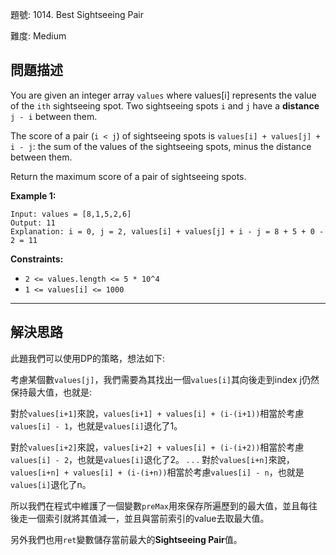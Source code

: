 題號: 1014. Best Sightseeing Pair

難度: Medium

## 問題描述

You are given an integer array `values` where values[i] represents the value of the `ith` sightseeing spot. Two sightseeing spots `i` and `j` have a **distance** `j - i` between them.

The score of a pair (`i < j`) of sightseeing spots is `values[i] + values[j] + i - j`: the sum of the values of the sightseeing spots, minus the distance between them.

Return the maximum score of a pair of sightseeing spots.

**Example 1:**

```
Input: values = [8,1,5,2,6]
Output: 11
Explanation: i = 0, j = 2, values[i] + values[j] + i - j = 8 + 5 + 0 - 2 = 11
```

**Constraints:**

- `2 <= values.length <= 5 * 10^4`
- `1 <= values[i] <= 1000`

---
## 解決思路

此題我們可以使用DP的策略，想法如下:

考慮某個數`values[j]`，我們需要為其找出一個`values[i]`其向後走到index j仍然保持最大值，也就是:

對於`values[i+1]`來說，`values[i+1] + values[i] + (i-(i+1))`相當於考慮`values[i] - 1`，也就是`values[i]`退化了1。

對於`values[i+2]`來說，`values[i+2] + values[i] + (i-(i+2))`相當於考慮`values[i] - 2`，也就是`values[i]`退化了2。
.
.
.
對於`values[i+n]`來說，`values[i+n] + values[i] + (i-(i+n))`相當於考慮`values[i] - n`，也就是`values[i]`退化了n。

所以我們在程式中維護了一個變數`preMax`用來保存所遍歷到的最大值，並且每往後走一個索引就將其值減一，並且與當前索引的value去取最大值。

另外我們也用`ret`變數儲存當前最大的**Sightseeing Pair**值。











